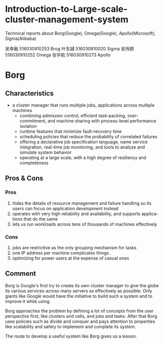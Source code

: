 # Introduction-to-Large-scale-cluster-management-system
Technical reports about Borg(Google), Omega(Google), Apollo(Microsoft), Sigma(Alibaba)

吴幸融 516030910253 Brog
叶东諴 516030910020 Sigma
吴怜颐 516030910252 Omega
张宇航 516030910273 Apollo


# Borg

## Characteristics

+ a cluster manager that runs multiple jobs, applications across multiple machines
   + combining admission control, efficient task-packing, over-commitment, and machine sharing with process-level performance isolation
   + runtime features that minimize fault-recovery time
   + scheduling policies that reduce the probability of correlated failures
   + offering a declarative job specification language, name service integration, real-time job monitoring, and tools to analyze and simulate system behavior
   + operating at a large scale, with a high degree of resiliency and completeness

## Pros & Cons

### Pros
1. hides the details of resource management and failure handling so its users can focus on application development instead
2. operates with very high reliability and availability, and supports applica-tions that do the same
3. lets us run workloads across tens of thousands of machines effectively

### Cons
1. jobs are restrictive as the only grouping mechanism for tasks
2. one IP address per machine complicates things.
3. optimizing for power users at the expense of casual ones

## Comment

Borg is Google's first try to create its own cluster manager to give the globe its various services across many servers as effectively as possible. Only giants like Google would have the initiative to build such a system and to improve it while using.

Borg approaches the problem by defining a lot of concepts from the user perspective first, like clusters and cells, and jobs and tasks. After that Borg uses policies such as divide and conquer and pays attention to properties like scalability and safety to implement and complete its system.

The route to develop a useful system like Borg gives us a lesson.